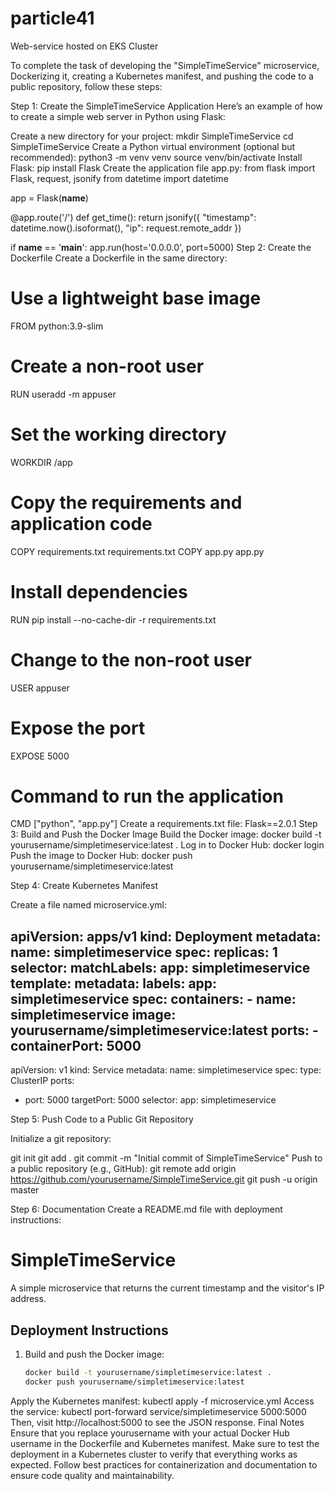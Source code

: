 # particle41
Web-service hosted on EKS Cluster

To complete the task of developing the "SimpleTimeService" microservice, Dockerizing it, creating a Kubernetes manifest, and pushing the code to a public repository, follow these steps:

Step 1: Create the SimpleTimeService Application
Here’s an example of how to create a simple web server in Python using Flask:

Create a new directory for your project:
  mkdir SimpleTimeService
  cd SimpleTimeService
Create a Python virtual environment (optional but recommended):
  python3 -m venv venv
  source venv/bin/activate
Install Flask:
  pip install Flask
Create the application file app.py:
from flask import Flask, request, jsonify
from datetime import datetime

app = Flask(__name__)

@app.route('/')
def get_time():
    return jsonify({
        "timestamp": datetime.now().isoformat(),
        "ip": request.remote_addr
    })

if __name__ == '__main__':
    app.run(host='0.0.0.0', port=5000)
Step 2: Create the Dockerfile
Create a Dockerfile in the same directory:
# Use a lightweight base image
FROM python:3.9-slim

# Create a non-root user
RUN useradd -m appuser

# Set the working directory
WORKDIR /app

# Copy the requirements and application code
COPY requirements.txt requirements.txt
COPY app.py app.py

# Install dependencies
RUN pip install --no-cache-dir -r requirements.txt

# Change to the non-root user
USER appuser

# Expose the port
EXPOSE 5000

# Command to run the application
CMD ["python", "app.py"]
Create a requirements.txt file:
Flask==2.0.1
Step 3: Build and Push the Docker Image
Build the Docker image:
docker build -t yourusername/simpletimeservice:latest .
Log in to Docker Hub:
docker login
Push the image to Docker Hub:
docker push yourusername/simpletimeservice:latest

Step 4: Create Kubernetes Manifest

Create a file named microservice.yml:

apiVersion: apps/v1
kind: Deployment
metadata:
  name: simpletimeservice
spec:
  replicas: 1
  selector:
    matchLabels:
      app: simpletimeservice
  template:
    metadata:
      labels:
        app: simpletimeservice
    spec:
      containers:
      - name: simpletimeservice
        image: yourusername/simpletimeservice:latest
        ports:
        - containerPort: 5000
---
apiVersion: v1
kind: Service
metadata:
  name: simpletimeservice
spec:
  type: ClusterIP
  ports:
  - port: 5000
    targetPort: 5000
  selector:
    app: simpletimeservice

Step 5: Push Code to a Public Git Repository

Initialize a git repository:

git init
git add .
git commit -m "Initial commit of SimpleTimeService"
Push to a public repository (e.g., GitHub):
git remote add origin https://github.com/yourusername/SimpleTimeService.git
git push -u origin master

Step 6: Documentation
Create a README.md file with deployment instructions:
# SimpleTimeService

A simple microservice that returns the current timestamp and the visitor's IP address.

## Deployment Instructions

1. Build and push the Docker image:
   ```bash
   docker build -t yourusername/simpletimeservice:latest .
   docker push yourusername/simpletimeservice:latest
Apply the Kubernetes manifest:
kubectl apply -f microservice.yml
Access the service:
kubectl port-forward service/simpletimeservice 5000:5000
Then, visit http://localhost:5000 to see the JSON response.
Final Notes
Ensure that you replace yourusername with your actual Docker Hub username in the Dockerfile and Kubernetes manifest.
Make sure to test the deployment in a Kubernetes cluster to verify that everything works as expected.
Follow best practices for containerization and documentation to ensure code quality and maintainability.
